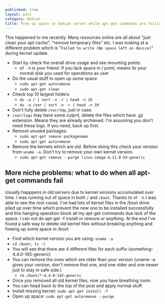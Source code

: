 ```yaml
---
published: true
layout: post
category: Debian
title: Free up space in debian server while apt-get commands are failing
---
```

This happened to me recently. Many resources online are all about "just clean your apt cache", "remove temporary files" etc. I was looking at a different problem which is "`Failed to write (No space left on device)`" during kernel update.

* Start by check the overall drive usage and see mounting points
	* `df -h` is your friend. If you lack space in / point, means its your normal disk you used for operations as user
* Do the usual stuff to open up some space
	* `sudo apt-get autoremove`
    * `sudo apt-get clean`
* Check top 10 largest folders
	* `du -a / | sort -n -r | head -n 10`
    * `du -a /var | sort -n -r | head -n 10`
* Don't fully delete `/var/tmp`, just in case.
* `/var/logs` may have some culprit, delete the files which have .gz extension. Means they are already archieved. I'm assuming you don't need these logs. If you need, back up first.
* Remove unused packages:
	* `sudo apt-get remove packagename`
    * `sudo apt-get autoremove`
* Remove the kernels which are old. Before doing this check your version from `uname -a`. Don't try to remove your own kernel version.
	* `sudo apt-get remove --purge linux-image-4.11.0-XX-generic`

## More niche problems: what to do when all apt-get commands fail

Usually happpens in old servers due to kernel versions accumulated over time. I was running out of space in both `/` and `/boot`. Thanks to `df -h` I was able to see the root cause. I've had lots of kernel files in the /boot drive piled up over time which prevent the new one to be installed successfully and this hanging operation block all my apt-get commands due lack of the space. I can not do apt-get -f install or remove or anything. At the end I've found a safe way to delete old kernel files without breaking anything and freeing up some space in /boot

* Find which kernel version you are using: `uname -a`
* `cd /boot; ls -l`
* You will see that there are 4 different files for each suffix (something-4.4.0-145-generic)
* You can remove the ones which are older than your version (uname -a gives your version, don't remove that one, and one older and one newer just to stay in safe side.)
	* `rm /boot/*-4.4.0-145-generic`
* Once you removed all old kernel files, now you have breathing room.
* You can head back to the top of the post and apply normal stuff.
* Install missing kernel: `sudo apt-get install -f`
* Open up space: `sudo apt-get autoremove --purge`